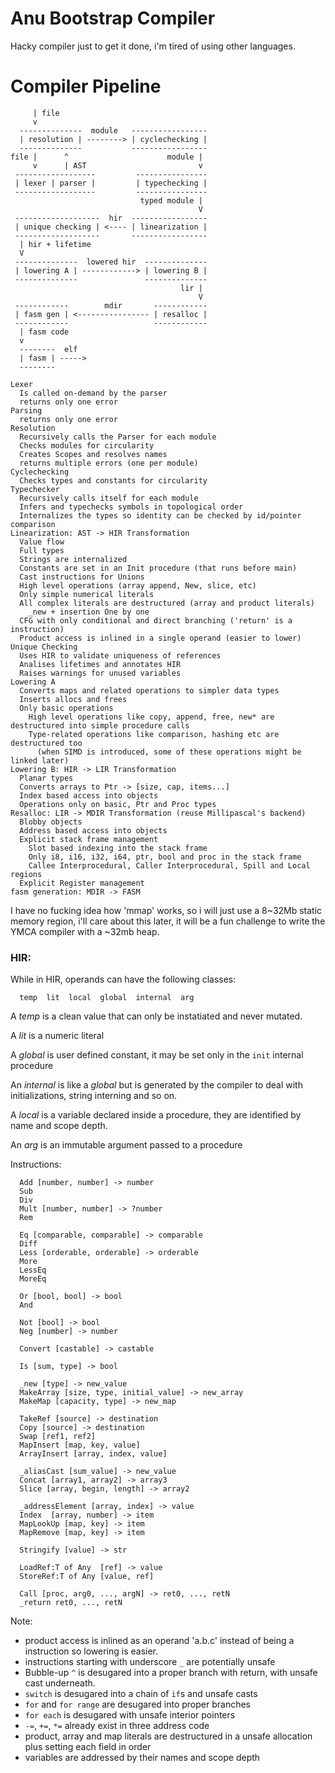 # Anu Bootstrap Compiler

Hacky compiler just to get it done, i'm tired of using other languages.

# Compiler Pipeline

```
     | file
     v                                      
  --------------  module   -----------------
  | resolution | --------> | cyclechecking |
  --------------           -----------------
file |      ^                      module | 
     v      | AST                         v 
 ------------------         ----------------
 | lexer | parser |         | typechecking |
 ------------------         ----------------
                             typed module | 
                                          V 
 -------------------  hir  -----------------
 | unique checking | <---- | linearization |
 -------------------       -----------------
  | hir + lifetime                          
  V                                         
 --------------  lowered hir  --------------
 | lowering A | ------------> | lowering B |
 --------------               --------------
                                      lir | 
                                          V 
 ------------        mdir       ------------
 | fasm gen | <---------------- | resalloc |
 ------------                   ------------
  | fasm code                               
  v                                         
  --------  elf                             
  | fasm | ----->                           
  --------                                  
```

```
Lexer
  Is called on-demand by the parser
  returns only one error
Parsing
  returns only one error
Resolution
  Recursively calls the Parser for each module
  Checks modules for circularity
  Creates Scopes and resolves names
  returns multiple errors (one per module)
Cyclechecking
  Checks types and constants for circularity
Typechecker
  Recursively calls itself for each module
  Infers and typechecks symbols in topological order
  Internalizes the types so identity can be checked by id/pointer comparison
Linearization: AST -> HIR Transformation
  Value flow
  Full types
  Strings are internalized
  Constants are set in an Init procedure (that runs before main)
  Cast instructions for Unions
  High level operations (array append, New, slice, etc)
  Only simple numerical literals
  All complex literals are destructured (array and product literals)
    _new + insertion One by one
  CFG with only conditional and direct branching ('return' is a instruction)
  Product access is inlined in a single operand (easier to lower)
Unique Checking
  Uses HIR to validate uniqueness of references
  Analises lifetimes and annotates HIR
  Raises warnings for unused variables
Lowering A
  Converts maps and related operations to simpler data types
  Inserts allocs and frees
  Only basic operations
    High level operations like copy, append, free, new* are destructured into simple procedure calls
    Type-related operations like comparison, hashing etc are destructured too
      (when SIMD is introduced, some of these operations might be linked later)
Lowering B: HIR -> LIR Transformation
  Planar types
  Converts arrays to Ptr -> [size, cap, items...]
  Index based access into objects
  Operations only on basic, Ptr and Proc types
Resalloc: LIR -> MDIR Transformation (reuse Millipascal's backend)
  Blobby objects
  Address based access into objects
  Explicit stack frame management
    Slot based indexing into the stack frame
    Only i8, i16, i32, i64, ptr, bool and proc in the stack frame
    Callee Interprocedural, Caller Interprocedural, Spill and Local regions
  Explicit Register management
fasm generation: MDIR -> FASM
```

I have no fucking idea how 'mmap' works, so i will just use a 8~32Mb static memory region,
i'll care about this later, it will be a fun challenge to write the YMCA compiler with a
~32mb heap.

### HIR:

While in HIR, operands can have the following classes:

```
  temp  lit  local  global  internal  arg
```

A *temp* is a clean value that can only be instatiated and never mutated.

A *lit* is a numeric literal

A *global* is user defined constant, it may be set only in the `init` internal procedure

An *internal* is like a *global* but is generated by the compiler to deal with initializations,
string interning and so on.

A *local* is a variable declared inside a procedure, they are identified by name and scope depth.

An *arg* is an immutable argument passed to a procedure

Instructions:

```
  Add [number, number] -> number
  Sub
  Div
  Mult [number, number] -> ?number
  Rem

  Eq [comparable, comparable] -> comparable
  Diff
  Less [orderable, orderable] -> orderable
  More
  LessEq
  MoreEq

  Or [bool, bool] -> bool
  And

  Not [bool] -> bool
  Neg [number] -> number

  Convert [castable] -> castable

  Is [sum, type] -> bool

  _new [type] -> new_value
  MakeArray [size, type, initial_value] -> new_array
  MakeMap [capacity, type] -> new_map

  TakeRef [source] -> destination
  Copy [source] -> destination
  Swap [ref1, ref2]
  MapInsert [map, key, value]
  ArrayInsert [array, index, value]
  
  _aliasCast [sum_value] -> new_value
  Concat [array1, array2] -> array3
  Slice [array, begin, length] -> array2

  _addressElement [array, index] -> value
  Index  [array, number] -> item
  MapLookUp [map, key] -> item
  MapRemove [map, key] -> item

  Stringify [value] -> str
  
  LoadRef:T of Any  [ref] -> value
  StoreRef:T of Any [value, ref]

  Call [proc, arg0, ..., argN] -> ret0, ..., retN
  _return ret0, ..., retN
```

Note:

 - product access is inlined as an operand 'a.b.c' instead of being
a instruction so lowering is easier.
 - instructions starting with underscore `_` are potentially unsafe
 - Bubble-up `^` is desugared into a proper branch with return, with
unsafe cast underneath.
 - `switch` is desugared into a chain of `if`s and unsafe casts
 - `for` and `for range` are desugared into proper branches
 - `for each` is desugared with unsafe interior pointers
 - `-=`, `+=`, `*=` already exist in three address code
 - product, array and map literals are destructured in a unsafe allocation
plus setting each field in order
 - variables are addressed by their names and scope depth
